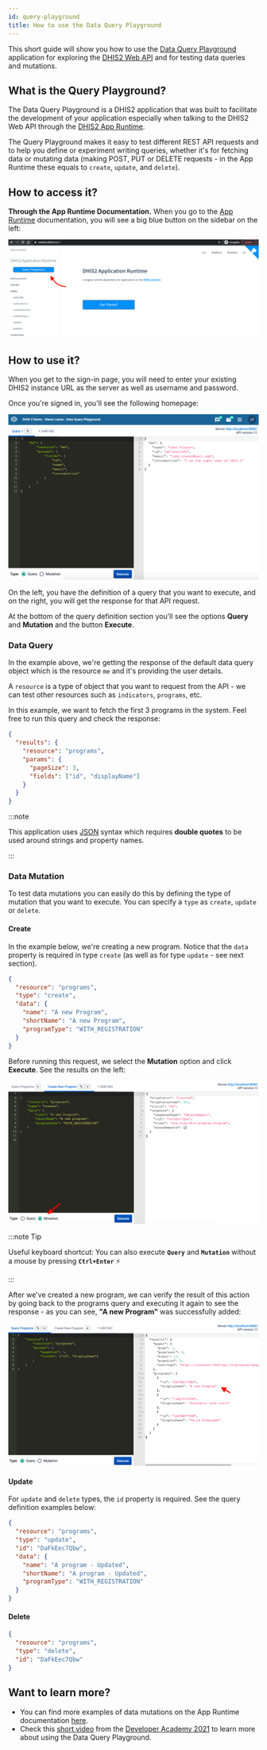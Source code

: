 ```yaml
---
id: query-playground
title: How to use the Data Query Playground
---
```


This short guide will show you how to use the [Data Query Playground](https://runtime.dhis2.nu/playground/) application for exploring the [DHIS2 Web API](https://docs.dhis2.org/en/develop/using-the-api/dhis-core-version-236/metadata.html#webapi_browsing_the_web_api) and for testing data queries and mutations.

## What is the Query Playground?

The Data Query Playground is a DHIS2 application that was built to facilitate the development of your application especially when talking to the DHIS2 Web API through the [DHIS2 App Runtime](https://runtime.dhis2.nu/#/).

The Query Playground makes it easy to test different REST API requests and to help you define or experiment writing queries, whether it's for fetching data or mutating data (making POST, PUT or DELETE requests - in the App Runtime these equals to `create`, `update`, and `delete`).

## How to access it?

**Through the App Runtime Documentation.** When you go to the [App Runtime](https://runtime.dhis2.nu/#/) documentation, you will see a big blue button on the sidebar on the left:

![](./assets/query-playground-access.png)

## How to use it?

When you get to the sign-in page, you will need to enter your existing DHIS2 instance URL as the server as well as username and password.

Once you're signed in, you'll see the following homepage:

![](./assets/query-playground-homepage.png)

On the left, you have the definition of a query that you want to execute, and on the right, you will get the response for that API request.

At the bottom of the query definition section you'll see the options **Query** and **Mutation** and the button **Execute**.

### Data Query

In the example above, we're getting the response of the default data query object which is the resource `me` and it's providing the user details.

A `resource` is a type of object that you want to request from the API - we can test other resources such as `indicators`, `programs`, etc.

In this example, we want to fetch the first 3 programs in the system. Feel free to run this query and check the response:

```json
{
  "results": {
    "resource": "programs",
    "params": {
      "pageSize": 3,
      "fields": ["id", "displayName"]
    }
  }
}
```

:::note

This application uses [JSON](https://developer.mozilla.org/en-US/docs/Learn/JavaScript/Objects/JSON) syntax which requires **double quotes** to be used around strings and property names.

:::

### Data Mutation

To test data mutations you can easily do this by defining the type of mutation that you want to execute. You can specify a `type` as `create`, `update` or `delete`.

#### Create

In the example below, we're creating a new program. Notice that the `data` property is required in type `create` (as well as for type `update` - see next section).

```json
{
  "resource": "programs",
  "type": "create",
  "data": {
    "name": "A new Program",
    "shortName": "A new Program",
    "programType": "WITH_REGISTRATION"
  }
}
```

Before running this request, we select the **Mutation** option and click **Execute**. See the results on the left:

![](./assets/query-playground-create.png)

:::note Tip

Useful keyboard shortcut: You can also execute **`Query`** and **`Mutation`** without a mouse by pressing **`Ctrl+Enter`** ⚡️

:::

After we've created a new program, we can verify the result of this action by going back to the programs query and executing it again to see the response - as you can see, **"A new Program"** was successfully added:

![](./assets/query-playground-query.png)

#### Update

For `update` and `delete` types, the `id` property is required. See the query definition examples below:

```json
{
  "resource": "programs",
  "type": "update",
  "id": "DaFkEec7Qbw",
  "data": {
    "name": "A program - Updated",
    "shortName": "A program - Updated",
    "programType": "WITH_REGISTRATION"
  }
}
```

#### Delete

```json
{
  "resource": "programs",
  "type": "delete",
  "id": "DaFkEec7Qbw"
}
```

## Want to learn more?

- You can find more examples of data mutations on the App Runtime documentation [here](https://runtime.dhis2.nu/#/hooks/useDataMutation?id=example).
- Check this [short video](https://youtu.be/dnagTunwHls?list=PLo6Seh-066Rze0f3zo-mIRRueKdhw4Vnm) from the [Developer Academy 2021](/events/academy-workshops-2021) to learn more about using the Data Query Playground.
